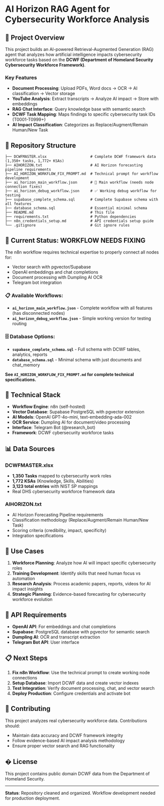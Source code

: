 # AI Horizon RAG Agent for Cybersecurity Workforce Analysis

## 🎯 Project Overview

This project builds an AI-powered Retrieval-Augmented Generation (RAG) agent that analyzes how artificial intelligence impacts cybersecurity workforce tasks based on the **DCWF (Department of Homeland Security Cybersecurity Workforce Framework)**.

### Key Features
- **Document Processing**: Upload PDFs, Word docs → OCR → AI classification → Vector storage
- **YouTube Analysis**: Extract transcripts → Analyze AI impact → Store with embeddings  
- **RAG Chat Interface**: Query knowledge base with semantic search
- **DCWF Task Mapping**: Maps findings to specific cybersecurity task IDs (T0001-T0999+)
- **AI Impact Classification**: Categorizes as Replace/Augment/Remain Human/New Task

## 📁 Repository Structure

```
├── DCWFMASTER.xlsx                    # Complete DCWF framework data (1,350+ tasks, 1,772+ KSAs)
├── AIHORIZON.txt                      # AI Horizon forecasting pipeline requirements  
├── AI_HORIZON_WORKFLOW_FIX_PROMPT.md  # Technical prompt for workflow development
├── ai_horizon_main_workflow.json      # 🚧 Main workflow (needs node connection fixes)
├── ai_horizon_debug_workflow.json     # ✅ Working debug workflow for testing
├── supabase_complete_schema.sql       # Complete Supabase schema with all features
├── database_schema.sql                # Essential minimal schema
├── README.md                          # This file
├── requirements.txt                   # Python dependencies
├── n8n_credentials_setup.md           # API credentials setup guide
└── .gitignore                         # Git ignore rules
```

## 🚨 Current Status: WORKFLOW NEEDS FIXING

The n8n workflow requires technical expertise to properly connect all nodes for:
- Vector search with pgvector/Supabase
- OpenAI embeddings and chat completions
- Document processing with Dumpling AI OCR
- Telegram bot integration

### 📋 Available Workflows:
- **`ai_horizon_main_workflow.json`** - Complete workflow with all features (has disconnected nodes)
- **`ai_horizon_debug_workflow.json`** - Simple working version for testing routing

### 🗄️ Database Options:
- **`supabase_complete_schema.sql`** - Full schema with DCWF tables, analytics, reports
- **`database_schema.sql`** - Minimal schema with just documents and chat_memory

**See `AI_HORIZON_WORKFLOW_FIX_PROMPT.md` for complete technical specifications.**

## 🔧 Technical Stack

- **Workflow Engine**: n8n (self-hosted)
- **Vector Database**: Supabase PostgreSQL with pgvector extension
- **AI Models**: OpenAI GPT-4o-mini, text-embedding-ada-002
- **OCR Service**: Dumpling AI for document/video processing
- **Interface**: Telegram Bot (@research_bot)
- **Framework**: DCWF cybersecurity workforce tasks

## 📊 Data Sources

### DCWFMASTER.xlsx
- **1,350 Tasks** mapped to cybersecurity work roles
- **1,772 KSAs** (Knowledge, Skills, Abilities)
- **3,123 total entries** with NIST SP mappings
- Real DHS cybersecurity workforce framework data

### AIHORIZON.txt  
- AI Horizon Forecasting Pipeline requirements
- Classification methodology (Replace/Augment/Remain Human/New Task)
- Scoring criteria (credibility, impact, specificity)
- Integration specifications

## 🎯 Use Cases

1. **Workforce Planning**: Analyze how AI will impact specific cybersecurity roles
2. **Training Development**: Identify skills that need human focus vs automation
3. **Research Analysis**: Process academic papers, reports, videos for AI impact insights
4. **Strategic Planning**: Evidence-based forecasting for cybersecurity workforce evolution

## 🔑 API Requirements

- **OpenAI API**: For embeddings and chat completions
- **Supabase**: PostgreSQL database with pgvector for semantic search
- **Dumpling AI**: OCR and transcript extraction
- **Telegram Bot API**: User interface

## 📋 Next Steps

1. **Fix n8n Workflow**: Use the technical prompt to create working node connections
2. **Setup Database**: Import DCWF data and create vector indexes
3. **Test Integration**: Verify document processing, chat, and vector search
4. **Deploy Production**: Configure credentials and activate bot

## 🤝 Contributing

This project analyzes real cybersecurity workforce data. Contributions should:
- Maintain data accuracy and DCWF framework integrity
- Follow evidence-based AI impact analysis methodology
- Ensure proper vector search and RAG functionality

## � License

This project contains public domain DCWF data from the Department of Homeland Security.

---

**Status**: Repository cleaned and organized. Workflow development needed for production deployment.